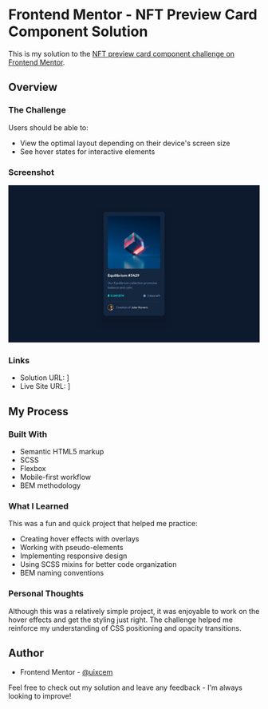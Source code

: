 # Frontend Mentor - NFT Preview Card Component Solution

This is my solution to the [NFT preview card component challenge on Frontend Mentor](https://www.frontendmentor.io/challenges/nft-preview-card-component-SbdUL_w0U).

## Overview

### The Challenge

Users should be able to:

- View the optimal layout depending on their device's screen size
- See hover states for interactive elements

### Screenshot

![](./design/desktop-design.jpg)

### Links

- Solution URL: [](https://github.com/uixcem/NFTCard-Solution)]
- Live Site URL: [](https://nftcardsolution.netlify.app/)]

## My Process

### Built With

- Semantic HTML5 markup
- SCSS
- Flexbox
- Mobile-first workflow
- BEM methodology

### What I Learned

This was a fun and quick project that helped me practice:

- Creating hover effects with overlays
- Working with pseudo-elements
- Implementing responsive design
- Using SCSS mixins for better code organization
- BEM naming conventions

### Personal Thoughts

Although this was a relatively simple project, it was enjoyable to work on the hover effects and get the styling just right. The challenge helped me reinforce my understanding of CSS positioning and opacity transitions.

## Author

- Frontend Mentor - [@uixcem](https://www.frontendmentor.io/profile/uixcem)

Feel free to check out my solution and leave any feedback - I'm always looking to improve!
